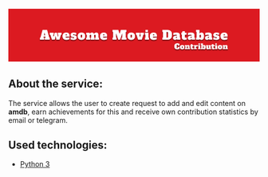 ![Main Banner](/assets/main_banner.png)

## About the service:

The service allows the user to create request to add and edit content on **amdb**, earn achievements for this and receive own contribution statistics by email or telegram.

## Used technologies:

* [Python 3](https://www.python.org/downloads/)
